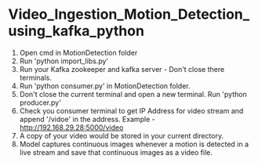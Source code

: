 # Video_Ingestion_Motion_Detection_using_kafka_python
1. Open cmd in MotionDetection folder
2. Run 'python import_libs.py'
3. Run your Kafka zookeeper and kafka server - Don't close there terminals.
4. Run 'python consumer.py' in MotionDetection folder.
5. Don't close the current terminal and open a new terminal. Run 'python producer.py'
6. Check you consumer terminal to get IP Address for video stream and append '/vidoe' in the address.
Example - http://192.168.29.28:5000/video
7. A copy of your video would be stored in your current directory.
8. Model captures continuous images whenever a motion is detected in a live stream and save that continuous images as a video file.
